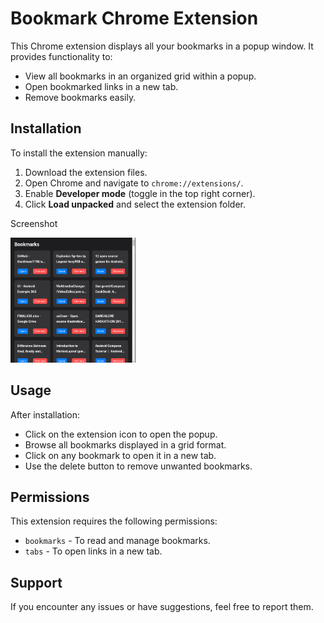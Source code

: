 Bookmark Chrome Extension
=========================

This Chrome extension displays all your bookmarks in a popup window. It provides functionality to:

*   View all bookmarks in an organized grid within a popup.
*   Open bookmarked links in a new tab.
*   Remove bookmarks easily.

Installation
------------

To install the extension manually:

1.  Download the extension files.
2.  Open Chrome and navigate to `chrome://extensions/`.
3.  Enable **Developer mode** (toggle in the top right corner).
4.  Click **Load unpacked** and select the extension folder.

Screenshot

<img src="https://raw.githubusercontent.com/pankaj046/Bookmark-chrome-extension/refs/heads/main/screenshot.png" width="200" height="200"/>

Usage
-----

After installation:

*   Click on the extension icon to open the popup.
*   Browse all bookmarks displayed in a grid format.
*   Click on any bookmark to open it in a new tab.
*   Use the delete button to remove unwanted bookmarks.

Permissions
-----------

This extension requires the following permissions:

*   `bookmarks` - To read and manage bookmarks.
*   `tabs` - To open links in a new tab.

Support
-------

If you encounter any issues or have suggestions, feel free to report them.
